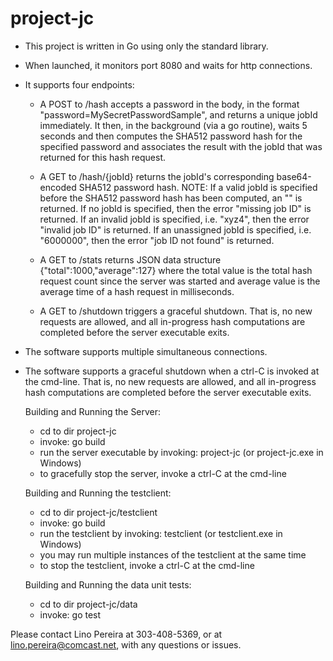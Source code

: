 # project-jc

- This project is written in Go using only the standard library.
- When launched, it monitors port 8080 and waits for http connections.
- It supports four endpoints:

  * A POST to /hash accepts a password in the body, in the format
    "password=MySecretPasswordSample",
    and returns a unique jobId immediately. It then, in the background (via a go routine), waits 5 seconds
    and then computes the SHA512 password hash for the specified password and associates the result
    with the jobId that was returned for this hash request.

  * A GET to /hash/{jobId} returns the jobId's corresponding base64-encoded SHA512
    password hash.
      NOTE: If a valid jobId is specified before the SHA512 password hash has been computed, an "" is returned.
            If no jobId is specified, then the error "missing job ID" is returned.
            If an invalid jobId is specified, i.e. "xyz4", then the error "invalid job ID" is returned.
            If an unassigned jobId is specified, i.e. "6000000", then the error "job ID not found" is returned.

  * A GET to /stats returns JSON data structure {"total":1000,"average":127} where
    the total value is the total hash request count since the server was started
    and average value is the average time of a hash request in milliseconds.

  * A GET to /shutdown triggers a graceful shutdown. That is, no new requests are
    allowed, and all in-progress hash computations are completed before the server
    executable exits.

- The software supports multiple simultaneous connections.
- The software supports a graceful shutdown when a ctrl-C is invoked at the
  cmd-line. That is, no new requests are allowed, and all in-progress hash computations are completed before the server
  executable exits.


  Building and Running the Server:
  - cd to dir project-jc
  - invoke: go build
  - run the server executable by invoking: project-jc (or project-jc.exe in Windows)
  - to gracefully stop the server, invoke a ctrl-C at the cmd-line

  Building and Running the testclient:
  - cd to dir project-jc/testclient
  - invoke: go build
  - run the testclient by invoking: testclient (or testclient.exe in Windows)
  - you may run multiple instances of the testclient at the same time
  - to stop the testclient, invoke a ctrl-C at the cmd-line

  Building and Running the data unit tests:
  - cd to dir project-jc/data
  - invoke: go test

Please contact Lino Pereira at 303-408-5369, or at lino.pereira@comcast.net, with any questions or issues.
